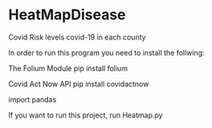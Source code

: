 # HeatMapDisease
Covid Risk levels covid-19 in each county

In order to run this program you need to install the follwing:

The Folium Module
pip install folium

Covid Act Now API
pip install covidactnow

import pandas

If you want to run this project, run Heatmap.py
